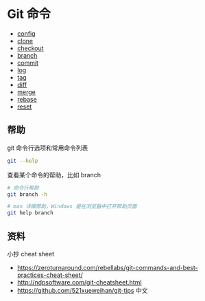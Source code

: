 # Git 命令

- [config](config.md)
- [clone](clone.md)
- [checkout](checkout.md)
- [branch](branch.md)
- [commit](commit.md)
- [log](log.md)
- [tag](tag.md)
- [diff](diff.md)
- [merge](merge.md)
- [rebase](rebase.md)
- [reset](reset.md)

## 帮助

git 命令行选项和常用命令列表

```sh
git --help
```

查看某个命令的帮助，比如 branch

```sh
# 命令行帮助
git branch -h

# man 详细帮助，Windows 是在浏览器中打开帮助页面
git help branch
```

## 资料

小抄 cheat sheet

- <https://zeroturnaround.com/rebellabs/git-commands-and-best-practices-cheat-sheet/>
- <http://ndpsoftware.com/git-cheatsheet.html>
- <https://github.com/521xueweihan/git-tips> 中文
